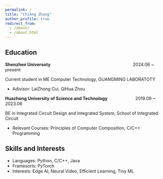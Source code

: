 ```yaml
---
permalink: /
title: "ChiAng Zhang"
author_profile: true
redirect_from: 
  - /about/
  - /about.html
---
```


## Education

<p><b>Shenzhen Universoty</b>&nbsp;&nbsp;&nbsp;&nbsp;&nbsp;&nbsp;&nbsp;&nbsp;&nbsp;&nbsp;&nbsp;&nbsp;&nbsp;&nbsp;&nbsp;&nbsp;&nbsp;&nbsp;&nbsp;&nbsp;&nbsp;&nbsp;&nbsp;&nbsp;&nbsp;&nbsp;&nbsp;&nbsp;&nbsp;&nbsp;&nbsp;&nbsp;&nbsp;&nbsp;&nbsp;&nbsp;&nbsp;&nbsp;&nbsp;&nbsp;&nbsp;&nbsp;&nbsp;&nbsp;&nbsp;&nbsp;&nbsp;&nbsp;&nbsp;&nbsp;&nbsp;&nbsp;&nbsp;&nbsp;&nbsp;&nbsp;&nbsp;&nbsp;&nbsp;&nbsp;&nbsp;&nbsp;&nbsp;&nbsp;&nbsp;&nbsp;&nbsp;&nbsp;2024.06 ~ present</p>

Current student in ME Computer Technology, GUANGMING LABORATOTY

+ Adivisor: LaiZhong Cui, QiHua Zhou

<p><b>Huazhong University of Science and Technology</b>&nbsp;&nbsp;&nbsp;&nbsp;&nbsp;&nbsp;&nbsp;&nbsp;&nbsp;&nbsp;&nbsp;&nbsp;&nbsp;&nbsp;&nbsp;&nbsp;&nbsp;&nbsp;&nbsp;&nbsp;&nbsp;&nbsp;&nbsp;2019.09 ~ 2023.06</p>

BE in Integrated Circuit Design and Integrated System, School of Integrated Circuit

+ Relevant Courses: Principles of Computer Composition, C/C++ Programming

## Skills and Interests

+ Languages: Python, C/C++, Java
+ Framesorls: PyTorch
+ Interests: Edge AI, Neural Video, Efficient Learning, Tiny ML
